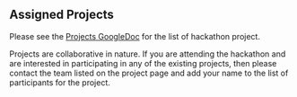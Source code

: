 ## Assigned Projects

Please see the [Projects GoogleDoc](https://docs.google.com/document/d/e/2PACX-1vQnXlTmqSpKagTF9ObzZKFPw5rWbQzJVlyZlayH-xJ_To-LrYN-IuVjGeEWfW9cd_DY3GQq5uXcExRj/pub) for the list of hackathon project.

Projects are collaborative in nature. If you are attending the hackathon and are interested in participating in any of the existing projects, then please contact the team listed on the project page and add your name to the list of participants for the project.
